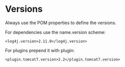 # Versions

Always use the POM properties to define the versions.

For dependencies use the name.version scheme:

```markup
<log4j.version>2.11.0</log4j.version>
```

For plugins prepend it with plugin:

```markup
<plugin.tomcat7.version>2.2</plugin.tomcat7.version>
```

